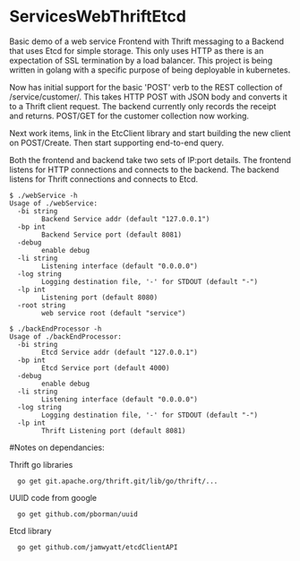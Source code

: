 # ServicesWebThriftEtcd
Basic demo of a web service Frontend with Thrift messaging to a Backend that uses Etcd for simple storage.
This only uses HTTP as there is an expectation of SSL termination by a load balancer.
This project is being written in golang with a specific purpose of being deployable in kubernetes.

Now has initial support for the basic 'POST' verb to the REST collection of /service/customer/.
This takes HTTP POST with JSON body and converts it to a Thrift client request. The backend currently only records the receipt and returns. POST/GET for the customer collection now working.

Next work items, link in the EtcClient library and start building the new client on POST/Create. Then start supporting end-to-end query.

Both the frontend and backend take two sets of IP:port details. The frontend listens for HTTP connections and connects to the backend. The backend listens for Thrift connections and connects to Etcd.

```
$ ./webService -h
Usage of ./webService:
  -bi string
    	Backend Service addr (default "127.0.0.1")
  -bp int
    	Backend Service port (default 8081)
  -debug
    	enable debug
  -li string
    	Listening interface (default "0.0.0.0")
  -log string
    	Logging destination file, '-' for STDOUT (default "-")
  -lp int
    	Listening port (default 8080)
  -root string
    	web service root (default "service")
```

```
$ ./backEndProcessor -h
Usage of ./backEndProcessor:
  -bi string
    	Etcd Service addr (default "127.0.0.1")
  -bp int
    	Etcd Service port (default 4000)
  -debug
    	enable debug
  -li string
    	Listening interface (default "0.0.0.0")
  -log string
    	Logging destination file, '-' for STDOUT (default "-")
  -lp int
    	Thrift Listening port (default 8081)
```  
  
#Notes on dependancies:
  
Thrift go libraries
```
  go get git.apache.org/thrift.git/lib/go/thrift/...
```
UUID code from google
```
  go get github.com/pborman/uuid
```
Etcd library
```
  go get github.com/jamwyatt/etcdClientAPI
```
  
  
  
